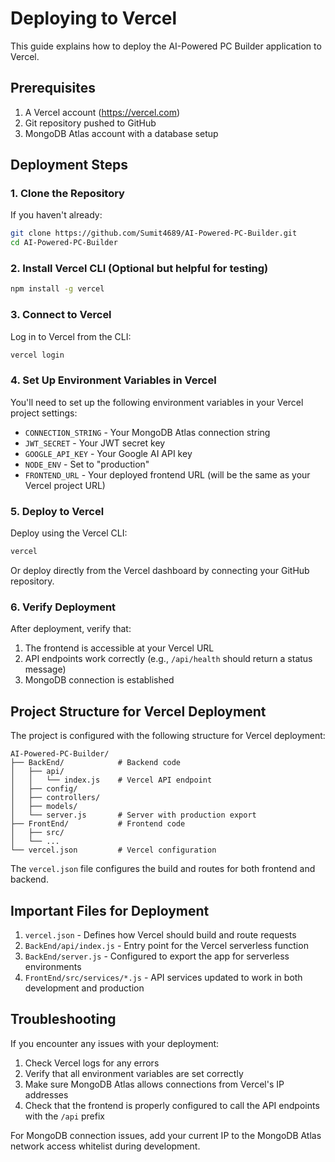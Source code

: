 # Deploying to Vercel

This guide explains how to deploy the AI-Powered PC Builder application to Vercel.

## Prerequisites

1. A Vercel account (https://vercel.com)
2. Git repository pushed to GitHub
3. MongoDB Atlas account with a database setup

## Deployment Steps

### 1. Clone the Repository

If you haven't already:

```bash
git clone https://github.com/Sumit4689/AI-Powered-PC-Builder.git
cd AI-Powered-PC-Builder
```

### 2. Install Vercel CLI (Optional but helpful for testing)

```bash
npm install -g vercel
```

### 3. Connect to Vercel

Log in to Vercel from the CLI:

```bash
vercel login
```

### 4. Set Up Environment Variables in Vercel

You'll need to set up the following environment variables in your Vercel project settings:

- `CONNECTION_STRING` - Your MongoDB Atlas connection string
- `JWT_SECRET` - Your JWT secret key
- `GOOGLE_API_KEY` - Your Google AI API key
- `NODE_ENV` - Set to "production"
- `FRONTEND_URL` - Your deployed frontend URL (will be the same as your Vercel project URL)

### 5. Deploy to Vercel

Deploy using the Vercel CLI:

```bash
vercel
```

Or deploy directly from the Vercel dashboard by connecting your GitHub repository.

### 6. Verify Deployment

After deployment, verify that:

1. The frontend is accessible at your Vercel URL
2. API endpoints work correctly (e.g., `/api/health` should return a status message)
3. MongoDB connection is established

## Project Structure for Vercel Deployment

The project is configured with the following structure for Vercel deployment:

```
AI-Powered-PC-Builder/
├── BackEnd/            # Backend code
│   ├── api/
│   │   └── index.js    # Vercel API endpoint
│   ├── config/
│   ├── controllers/
│   ├── models/
│   └── server.js       # Server with production export
├── FrontEnd/           # Frontend code
│   ├── src/
│   └── ...
└── vercel.json         # Vercel configuration
```

The `vercel.json` file configures the build and routes for both frontend and backend.

## Important Files for Deployment

1. `vercel.json` - Defines how Vercel should build and route requests
2. `BackEnd/api/index.js` - Entry point for the Vercel serverless function
3. `BackEnd/server.js` - Configured to export the app for serverless environments
4. `FrontEnd/src/services/*.js` - API services updated to work in both development and production

## Troubleshooting

If you encounter any issues with your deployment:

1. Check Vercel logs for any errors
2. Verify that all environment variables are set correctly
3. Make sure MongoDB Atlas allows connections from Vercel's IP addresses
4. Check that the frontend is properly configured to call the API endpoints with the `/api` prefix

For MongoDB connection issues, add your current IP to the MongoDB Atlas network access whitelist during development.
